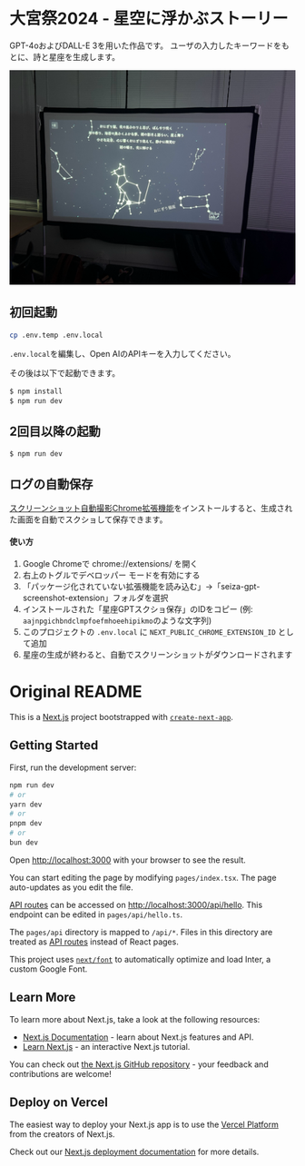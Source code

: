 # 大宮祭2024 - 星空に浮かぶストーリー

GPT-4oおよびDALL-E 3を用いた作品です。
ユーザの入力したキーワードをもとに、詩と星座を生成します。

![大宮祭2024のイメージ](./img.png)

## 初回起動

```bash
cp .env.temp .env.local
```

`.env.local`を編集し、Open AIのAPIキーを入力してください。

その後は以下で起動できます。

```bash
$ npm install
$ npm run dev
```

## 2回目以降の起動

```bash
$ npm run dev
```

## ログの自動保存

[スクリーンショット自動撮影Chrome拡張機能](https://github.com/Shiba-Lab/seiza-gpt-screenshot-extension)をインストールすると、生成された画面を自動でスクショして保存できます。

#### 使い方

1. Google Chromeで chrome://extensions/ を開く
1. 右上のトグルでデベロッパー モードを有効にする
1. 「パッケージ化されていない拡張機能を読み込む」→「seiza-gpt-screenshot-extension」フォルダを選択
1. インストールされた「星座GPTスクショ保存」のIDをコピー (例: `aajnpgichbndclmpfoefmhoeehipikmo`のような文字列)
1. このプロジェクトの `.env.local` に `NEXT_PUBLIC_CHROME_EXTENSION_ID` として追加
1. 星座の生成が終わると、自動でスクリーンショットがダウンロードされます

# Original README

This is a [Next.js](https://nextjs.org/) project bootstrapped with [`create-next-app`](https://github.com/vercel/next.js/tree/canary/packages/create-next-app).

## Getting Started

First, run the development server:

```bash
npm run dev
# or
yarn dev
# or
pnpm dev
# or
bun dev
```

Open [http://localhost:3000](http://localhost:3000) with your browser to see the result.

You can start editing the page by modifying `pages/index.tsx`. The page auto-updates as you edit the file.

[API routes](https://nextjs.org/docs/api-routes/introduction) can be accessed on [http://localhost:3000/api/hello](http://localhost:3000/api/hello). This endpoint can be edited in `pages/api/hello.ts`.

The `pages/api` directory is mapped to `/api/*`. Files in this directory are treated as [API routes](https://nextjs.org/docs/api-routes/introduction) instead of React pages.

This project uses [`next/font`](https://nextjs.org/docs/basic-features/font-optimization) to automatically optimize and load Inter, a custom Google Font.

## Learn More

To learn more about Next.js, take a look at the following resources:

- [Next.js Documentation](https://nextjs.org/docs) - learn about Next.js features and API.
- [Learn Next.js](https://nextjs.org/learn) - an interactive Next.js tutorial.

You can check out [the Next.js GitHub repository](https://github.com/vercel/next.js/) - your feedback and contributions are welcome!

## Deploy on Vercel

The easiest way to deploy your Next.js app is to use the [Vercel Platform](https://vercel.com/new?utm_medium=default-template&filter=next.js&utm_source=create-next-app&utm_campaign=create-next-app-readme) from the creators of Next.js.

Check out our [Next.js deployment documentation](https://nextjs.org/docs/deployment) for more details.
